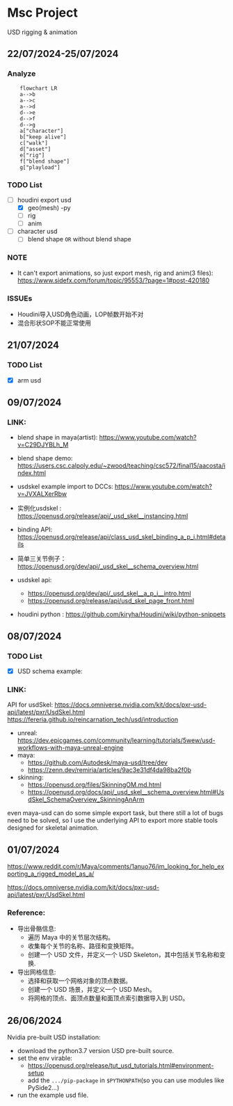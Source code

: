 # Msc Project
USD rigging & animation

## 22/07/2024-25/07/2024

### Analyze

```mermaid
    flowchart LR
    a-->b
    a-->c
    a-->d
    d-->e
    d-->f
    d-->g
    a["character"]
    b["keep alive"]
    c["walk"]
    d["asset"]
    e["rig"]
    f["blend shape"]
    g["playload"]
```

### TODO List
- [ ] houdini export usd 
    - [x] geo(mesh) -py
    - [ ] rig
    - [ ] anim
- [ ] character usd
    - [ ] blend shape `OR` without blend shape

### NOTE

- It can't export animations, so just export mesh, rig and anim(3 files):
    https://www.sidefx.com/forum/topic/95553/?page=1#post-420180

### ISSUEs

- Houdini导入USD角色动画，LOP帧数开始不对
- 混合形状SOP不能正常使用

## 21/07/2024
### TODO List
- [x] arm usd

## 09/07/2024

### LINK:
- blend shape in maya(artist): https://www.youtube.com/watch?v=C29DJYBLh_M
- blend shape demo: https://users.csc.calpoly.edu/~zwood/teaching/csc572/final15/aacosta/index.html

- usdskel example import to DCCs: https://www.youtube.com/watch?v=JVXALXerRbw
- 实例化usdskel : https://openusd.org/release/api/_usd_skel__instancing.html
- binding API: https://openusd.org/release/api/class_usd_skel_binding_a_p_i.html#details
- 简单三关节例子：https://openusd.org/dev/api/_usd_skel__schema_overview.html
- usdskel api:
    - https://openusd.org/dev/api/_usd_skel__a_p_i__intro.html
    - https://openusd.org/release/api/usd_skel_page_front.html
- houdini python : https://github.com/kiryha/Houdini/wiki/python-snippets



## 08/07/2024

### TODO List

- [x] USD schema example: 

### LINK:
API for usdSkel:
https://docs.omniverse.nvidia.com/kit/docs/pxr-usd-api/latest/pxr/UsdSkel.html
https://fereria.github.io/reincarnation_tech/usd/introduction
- unreal: https://dev.epicgames.com/community/learning/tutorials/5wew/usd-workflows-with-maya-unreal-engine
- maya: 
    - https://github.com/Autodesk/maya-usd/tree/dev
    - https://zenn.dev/remiria/articles/9ac3e31df4da98ba2f0b
- skinning: 
    - https://openusd.org/files/SkinningOM.md.html
    - https://openusd.org/docs/api/_usd_skel__schema_overview.html#UsdSkel_SchemaOverview_SkinningAnArm

even maya-usd can do some simple export task, but there still a lot of bugs need to be solved, so I use the underlying API to export more stable tools designed for skeletal animation.


## 01/07/2024

https://www.reddit.com/r/Maya/comments/1anuo76/im_looking_for_help_exporting_a_rigged_model_as_a/

https://docs.omniverse.nvidia.com/kit/docs/pxr-usd-api/latest/pxr/UsdSkel.html

### Reference:
- 导出骨骼信息:
    - 遍历 Maya 中的关节层次结构。
    - 收集每个关节的名称、路径和变换矩阵。
    - 创建一个 USD 文件，并定义一个 USD Skeleton，其中包括关节名称和变换.
- 导出网格信息:
    - 选择和获取一个网格对象的顶点数据。
    - 创建一个 USD 场景，并定义一个 USD Mesh。
    - 将网格的顶点、面顶点数量和面顶点索引数据导入到 USD。


## 26/06/2024
Nvidia pre-built USD installation:
- download the python3.7 version USD pre-built source.
- set the env virable: 
    - https://openusd.org/release/tut_usd_tutorials.html#environment-setup
    - add the `.../pip-package` in `$PYTHONPATH`(so you can use modules like PySide2...)
- run the example usd file.






